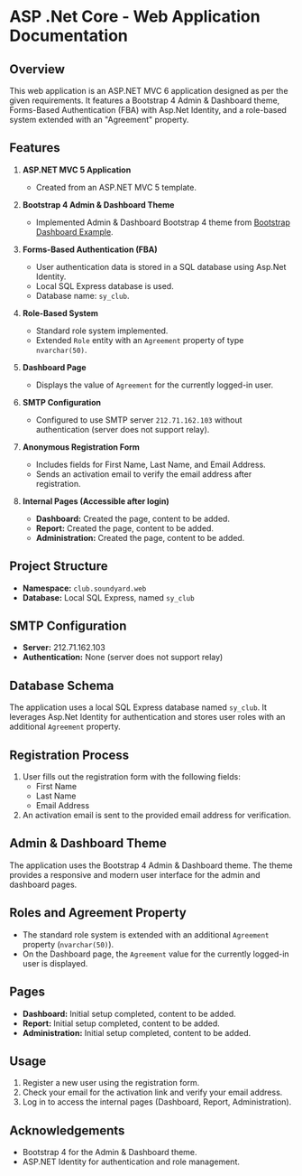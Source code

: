 # ASP .Net Core - Web Application Documentation

## Overview

This web application is an ASP.NET MVC 6 application designed as per the given requirements. It features a Bootstrap 4 Admin & Dashboard theme, Forms-Based Authentication (FBA) with Asp.Net Identity, and a role-based system extended with an "Agreement" property.

## Features

1. **ASP.NET MVC 5 Application**
   - Created from an ASP.NET MVC 5 template.

2. **Bootstrap 4 Admin & Dashboard Theme**
   - Implemented Admin & Dashboard Bootstrap 4 theme from [Bootstrap Dashboard Example](https://getbootstrap.com/docs/4.3/examples/dashboard/).

3. **Forms-Based Authentication (FBA)**
   - User authentication data is stored in a SQL database using Asp.Net Identity.
   - Local SQL Express database is used.
   - Database name: `sy_club`.

4. **Role-Based System**
   - Standard role system implemented.
   - Extended `Role` entity with an `Agreement` property of type `nvarchar(50)`.

5. **Dashboard Page**
   - Displays the value of `Agreement` for the currently logged-in user.

6. **SMTP Configuration**
   - Configured to use SMTP server `212.71.162.103` without authentication (server does not support relay).

7. **Anonymous Registration Form**
   - Includes fields for First Name, Last Name, and Email Address.
   - Sends an activation email to verify the email address after registration.

8. **Internal Pages (Accessible after login)**
   - **Dashboard:** Created the page, content to be added.
   - **Report:** Created the page, content to be added.
   - **Administration:** Created the page, content to be added.

## Project Structure

- **Namespace:** `club.soundyard.web`
- **Database:** Local SQL Express, named `sy_club`

## SMTP Configuration

- **Server:** 212.71.162.103
- **Authentication:** None (server does not support relay)

## Database Schema

The application uses a local SQL Express database named `sy_club`. It leverages Asp.Net Identity for authentication and stores user roles with an additional `Agreement` property.

## Registration Process

1. User fills out the registration form with the following fields:
   - First Name
   - Last Name
   - Email Address
2. An activation email is sent to the provided email address for verification.

## Admin & Dashboard Theme

The application uses the Bootstrap 4 Admin & Dashboard theme. The theme provides a responsive and modern user interface for the admin and dashboard pages.

## Roles and Agreement Property

- The standard role system is extended with an additional `Agreement` property (`nvarchar(50)`).
- On the Dashboard page, the `Agreement` value for the currently logged-in user is displayed.

## Pages

- **Dashboard:** Initial setup completed, content to be added.
- **Report:** Initial setup completed, content to be added.
- **Administration:** Initial setup completed, content to be added.

## Usage

1. Register a new user using the registration form.
2. Check your email for the activation link and verify your email address.
3. Log in to access the internal pages (Dashboard, Report, Administration).

## Acknowledgements

- Bootstrap 4 for the Admin & Dashboard theme.
- ASP.NET Identity for authentication and role management.
